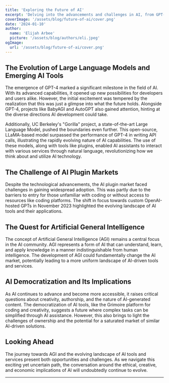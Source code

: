```yaml
---
title: 'Exploring the Future of AI'
excerpt: 'Delving into the advancements and challenges in AI, from GPT-4 to the quest for AGI.'
coverImage: '/assets/blog/future-of-ai/cover.png'
date: '2024-01-10'
author:
  name: 'Elijah Arbee'
  picture: '/assets/blog/authors/eli.jpeg'
ogImage:
  url: '/assets/blog/future-of-ai/cover.png'
---
```


## The Evolution of Large Language Models and Emerging AI Tools

The emergence of GPT-4 marked a significant milestone in the field of AI. With its advanced capabilities, it opened up new possibilities for developers and users alike. However, the initial excitement was tempered by the realization that this was just a glimpse into what the future holds. Alongside GPT-4, projects like BabyAGI and AutoGPT also gained attention, hinting at the diverse directions AI development could take.

Additionally, UC Berkeley's "Gorilla" project, a state-of-the-art Large Language Model, pushed the boundaries even further. This open-source, LLaMA-based model surpassed the performance of GPT-4 in writing API calls, illustrating the rapidly evolving nature of AI capabilities. The use of these models, along with tools like plugins, enabled AI assistants to interact with various services through natural language, revolutionizing how we think about and utilize AI technology.

## The Challenge of AI Plugin Markets

Despite the technological advancements, the AI plugin market faced challenges in gaining widespread adoption. This was partly due to the barriers to entry for those unfamiliar with coding or without access to resources like coding platforms. The shift in focus towards custom OpenAI-hosted GPTs in November 2023 highlighted the evolving landscape of AI tools and their applications.

## The Quest for Artificial General Intelligence

The concept of Artificial General Intelligence (AGI) remains a central focus in the AI community. AGI represents a form of AI that can understand, learn, and apply knowledge in a manner indistinguishable from human intelligence. The development of AGI could fundamentally change the AI market, potentially leading to a more uniform landscape of AI-driven tools and services.

## AI Democratization and Its Implications

As AI continues to advance and become more accessible, it raises critical questions about creativity, authorship, and the nature of AI-generated content. The democratization of AI tools, like the Grimoire platform for coding and creativity, suggests a future where complex tasks can be simplified through AI assistance. However, this also brings to light the challenges of ownership and the potential for a saturated market of similar AI-driven solutions.

## Looking Ahead

The journey towards AGI and the evolving landscape of AI tools and services present both opportunities and challenges. As we navigate this exciting yet uncertain path, the conversation around the ethical, creative, and economic implications of AI will undoubtedly continue to evolve.

---
